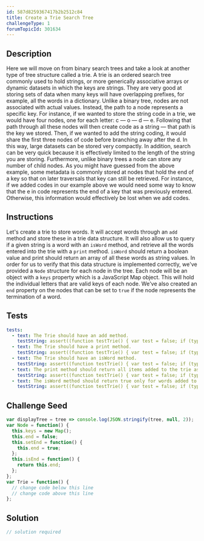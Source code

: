 ```yaml
---
id: 587d8259367417b2b2512c84
title: Create a Trie Search Tree
challengeType: 1
forumTopicId: 301634
---
```


## Description
<section id='description'>

Here we will move on from binary search trees and take a look at another type of tree structure called a trie. A trie is an ordered search tree commonly used to hold strings, or more generically associative arrays or dynamic datasets in which the keys are strings. They are very good at storing sets of data when many keys will have overlapping prefixes, for example, all the words in a dictionary.
Unlike a binary tree, nodes are not associated with actual values. Instead, the path to a node represents a specific key. For instance, if we wanted to store the string code in a trie, we would have four nodes, one for each letter: c — o — d — e. Following that path through all these nodes will then create code as a string — that path is the key we stored. Then, if we wanted to add the string coding, it would share the first three nodes of code before branching away after the d. In this way, large datasets can be stored very compactly. In addition, search can be very quick because it is effectively limited to the length of the string you are storing. Furthermore, unlike binary trees a node can store any number of child nodes.
As you might have guessed from the above example, some metadata is commonly stored at nodes that hold the end of a key so that on later traversals that key can still be retrieved. For instance, if we added codes in our example above we would need some way to know that the e in code represents the end of a key that was previously entered. Otherwise, this information would effectively be lost when we add codes.
</section>

## Instructions
<section id='instructions'>

Let's create a trie to store words. It will accept words through an <code>add</code> method and store these in a trie data structure. It will also allow us to query if a given string is a word with an <code>isWord</code> method, and retrieve all the words entered into the trie with a <code>print</code> method. <code>isWord</code> should return a boolean value and print should return an array of all these words as string values.
In order for us to verify that this data structure is implemented correctly, we've provided a <code>Node</code> structure for each node in the tree. Each node will be an object with a <code>keys</code> property which is a JavaScript Map object. This will hold the individual letters that are valid keys of each node. We've also created an <code>end</code> property on the nodes that can be set to <code>true</code> if the node represents the termination of a word.
</section>

## Tests
<section id='tests'>

```yml
tests:
  - text: The Trie should have an add method.
    testString: assert((function testTrie() { var test = false; if (typeof Trie !== 'undefined') { test = new Trie() } else { return false; }; return (typeof test.add == 'function') }()));
  - text: The Trie should have a print method.
    testString: assert((function testTrie() { var test = false; if (typeof Trie !== 'undefined') { test = new Trie() } else { return false; }; return (typeof test.print == 'function') }()));
  - text: The Trie should have an isWord method.
    testString: assert((function testTrie() { var test = false; if (typeof Trie !== 'undefined') { test = new Trie() } else { return false; }; return (typeof test.isWord == 'function') }()));
  - text: The print method should return all items added to the trie as strings in an array.
    testString: assert((function testTrie() { var test = false; if (typeof Trie !== 'undefined') { test = new Trie() } else { return false; }; test.add('jump'); test.add('jumps'); test.add('jumped'); test.add('house'); test.add('mouse'); var added = test.print(); return (added.indexOf('jump') != -1 && added.indexOf('jumps') != -1 && added.indexOf('jumped') != -1 && added.indexOf('house') != -1 && added.indexOf('mouse') != -1 && added.length == 5); }()));
  - text: The isWord method should return true only for words added to the trie and false for all other words.
    testString: assert((function testTrie() { var test = false; if (typeof Trie !== 'undefined') { test = new Trie() } else { return false; }; test.add('hop'); test.add('hops'); test.add('hopped'); test.add('hoppy'); test.add('hope'); return (test.isWord('hop') && !test.isWord('ho') && test.isWord('hopped') && !test.isWord('hopp') && test.isWord('hoppy') && !test.isWord('hoping')); }()));
```

</section>

## Challenge Seed
<section id='challengeSeed'>

<div id='js-seed'>

```js
var displayTree = tree => console.log(JSON.stringify(tree, null, 2));
var Node = function() {
  this.keys = new Map();
  this.end = false;
  this.setEnd = function() {
    this.end = true;
  };
  this.isEnd = function() {
    return this.end;
  };
};
var Trie = function() {
  // change code below this line
  // change code above this line
};
```

</div>
</section>

## Solution
<section id='solution'>

```js
// solution required
```

</section>
